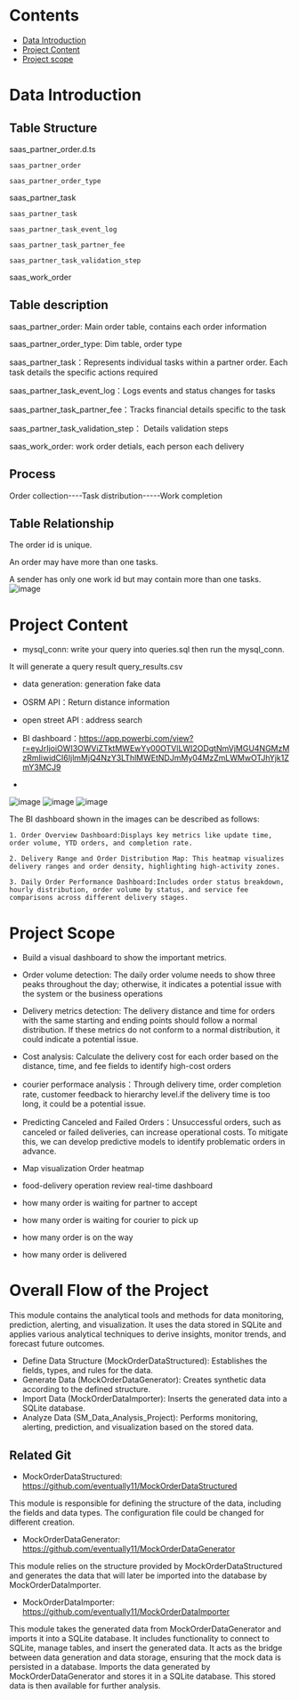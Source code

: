 # Contents

- [Data Introduction](#data-introduction)
- [Project Content](#project-content)
- [Project scope](#project-scope)



# Data Introduction
## Table Structure
saas_partner_order.d.ts

    saas_partner_order
  
    saas_partner_order_type


saas_partner_task

    saas_partner_task
    
    saas_partner_task_event_log
    
    saas_partner_task_partner_fee
    
    saas_partner_task_validation_step
    

saas_work_order


    
  
## Table description

saas_partner_order: Main order table, contains each order information 

saas_partner_order_type: Dim table, order type

saas_partner_task：Represents individual tasks within a partner order. Each task details the specific actions required

saas_partner_task_event_log：Logs events and status changes for tasks

saas_partner_task_partner_fee：Tracks financial details specific to the task 

saas_partner_task_validation_step： Details validation steps

saas_work_order: work order detials, each person each delivery


## Process
Order collection----Task distribution-----Work completion


## Table Relationship
The order id is unique.

An order may have more than one tasks.

A sender has only one work id but may contain more than one tasks.
![image](https://github.com/eventually11/SM_data_analysis_project/blob/main/SM_ERD.jpg)


# Project Content
- mysql_conn: write your query into queries.sql then run the mysql_conn. 

It will generate a query result query_results.csv 

- data generation: generation fake data

- OSRM API：Return distance information

- open street API : address search

- BI dashboard：https://app.powerbi.com/view?r=eyJrIjoiOWI3OWViZTktMWEwYy00OTVlLWI2ODgtNmVjMGU4NGMzMzRmIiwidCI6IjlmMjQ4NzY3LThlMWEtNDJmMy04MzZmLWMwOTJhYjk1ZmY3MCJ9

- 
![image](https://github.com/eventually11/SM_data_analysis_project/blob/main/overview.png)
![image](https://github.com/eventually11/SM_data_analysis_project/blob/main/map.png)
![image](https://github.com/eventually11/SM_data_analysis_project/blob/main/daily%20monitoring.png)

The BI dashboard shown in the images can be described as follows:

    1. Order Overview Dashboard:Displays key metrics like update time, order volume, YTD orders, and completion rate.
    
    2. Delivery Range and Order Distribution Map: This heatmap visualizes delivery ranges and order density, highlighting high-activity zones.
    
    3. Daily Order Performance Dashboard:Includes order status breakdown, hourly distribution, order volume by status, and service fee comparisons across different delivery stages.

# Project Scope
- Build a visual dashboard to show the important metrics.

- Order volume detection: The daily order volume needs to show three peaks throughout the day; otherwise, it indicates a potential issue with the system or the business operations

- Delivery metrics detection: The delivery distance and time for orders with the same starting and ending points should follow a normal distribution. If these metrics do not conform to a normal distribution, it could indicate a potential issue.

- Cost analysis: Calculate the delivery cost for each order based on the distance, time, and fee fields to identify high-cost orders

- courier performace analysis：Through delivery time, order completion rate, customer feedback to hierarchy level.if the delivery time is too long, it could be a potential issue.

- Predicting Canceled and Failed Orders：Unsuccessful orders, such as canceled or failed deliveries, can increase operational costs. To mitigate this, we can develop predictive models to identify problematic orders in advance.


- Map visualization Order heatmap

- food-delivery operation review  real-time dashboard

- how many order is waiting for partner to accept
- how many order is waiting for courier to pick up
- how many order is on the way
- how many order is delivered



# Overall Flow of the Project

This module contains the analytical tools and methods for data monitoring, prediction, alerting, and visualization. It uses the data stored in SQLite and applies various analytical techniques to derive insights, monitor trends, and forecast future outcomes.

- Define Data Structure (MockOrderDataStructured): Establishes the fields, types, and rules for the data.
- Generate Data (MockOrderDataGenerator): Creates synthetic data according to the defined structure.
- Import Data (MockOrderDataImporter): Inserts the generated data into a SQLite database.
- Analyze Data (SM_Data_Analysis_Project): Performs monitoring, alerting, prediction, and visualization based on the stored data.

## Related Git
- MockOrderDataStructured: https://github.com/eventually11/MockOrderDataStructured

This module is responsible for defining the structure of the data, including the fields and data types. The configuration file could be changed for different creation.


- MockOrderDataGenerator: https://github.com/eventually11/MockOrderDataGenerator

This module relies on the structure provided by MockOrderDataStructured and generates the data that will later be imported into the database by MockOrderDataImporter.

- MockOrderDataImporter: https://github.com/eventually11/MockOrderDataImporter

This module takes the generated data from MockOrderDataGenerator and imports it into a SQLite database. It includes functionality to connect to SQLite, manage tables, and insert the generated data. It acts as the bridge between data generation and data storage, ensuring that the mock data is persisted in a database. Imports the data generated by MockOrderDataGenerator and stores it in a SQLite database. This stored data is then available for further analysis.
